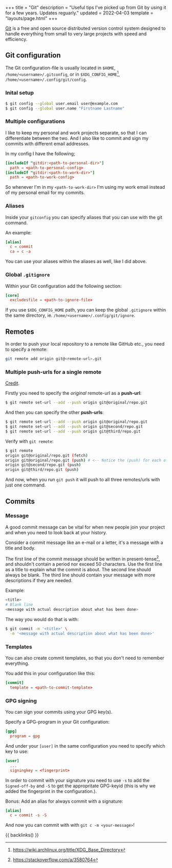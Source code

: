 +++
title = "Git"
description = "Useful tips I've picked up from Git by using it for a few years. Updates reguarly."
updated = 2022-04-03
template = "layouts/page.html"
+++

[Git][git_scm] is a free and open source distributed version control system
designed to handle everything from small to very large projects with speed and
efficiency.

## Git configuration

The Git configuration-file is usually located in `$HOME`,
`/home/<username>/.gitconfig`, or in `$XDG_CONFIG_HOME`[^1],
`/home/<username>/.config/git/config`.

### Inital setup

```sh
$ git config --global user.email user@example.com
$ git config --global user.name "Firstname Lastname"
```

### Multiple configurations

I like to keep my personal and work projects separate, so that I can
differentiate between the two. And I also like to commit and sign my commits
with different email addresses.

In my config I have the following;

```conf
[includeIf "gitdir:<path-to-personal-dir>"]
  path = <path-to-personal-config>
[includeIf "gitdir:<path-to-work-dir>"]
  path = <path-to-work-config>
```

So whenever I'm in my `<path-to-work-dir>` I'm using my work email instead of my
personal email for my commits.

### Aliases

Inside your `gitconfig` you can specify aliases that you can use with the git
command.

An example:

```conf
[alias]
  c = commit
  ca = c -a
```

You can use your aliases within the aliases as well, like I did above.

### Global `.gitignore`

Within your Git configuration add the following section:

```conf
[core]
  excludesfile = <path-to-ignore-file>
```

If you use `$XDG_CONFIG_HOME` path, you can keep the global `.gitignore` within
the same directory, ie. `/home/<username>/.config/git/ignore`.

## Remotes

In order to push your local repository to a remote like GitHub etc., you need to
specify a remote:

```sh
git remote add origin git@<remote-url>.git
```

### Multiple push-urls for a single remote

[Credit][lobsters_thread].

Firstly you need to specify the _original_ remote-url as a **push-url**:

```sh
$ git remote set-url --add --push origin git@original/repo.git
```

And then you can specify the other **push-urls**:

```sh
$ git remote set-url --add --push origin git@original/repo.git
$ git remote set-url --add --push origin git@second/repo.git
$ git remote set-url --add --push origin git@third/repo.git
```

Verify with `git remote`:

```sh
$ git remote
origin git@original/repo.git (fetch)
origin git@original/repo.git (push) # <-- Notice the (push) for each of the lines with the same remote.
origin git@second/repo.git (push)
origin git@third/repo.git (push)
```

And now, when you run `git push` it will push to all three remotes/urls with
just one command.

## Commits

### Message

A good commit message can be vital for when new people join your project and
when you need to look back at your history.

Consider a commit message like an e-mail or a letter, it's a message with a
title and body.

The first line of the commit message should be written in present-tense[^2], and
shouldn't contain a period nor exceed 50 characters. Use the first line as a
title to explain what the commit is about. The second line should always be
blank. The third line should contain your message with more descriptions if they
are needed.

Example:

```sh
<title>
# Blank line
<message with actual description about what has been done>
```

The way you would do that is with:

```sh
$ git commit -m '<title>' \
  -m '<message with actual description about what has been done>'
```

### Templates

You can also create commit templates, so that you don't need to remember
everything.

You add this in your configuration like this:

```conf
[commit]
  template = <path-to-commit-template>
```

### GPG signing

You can sign your commits using your GPG key(s).

Specify a GPG-program in your Git configuration:

```conf
[gpg]
  program = gpg
```

And under your `[user]` in the same configuration you need to specify which key
to use:

```conf
[user]
  ...
  signingkey = <fingerprint>
```

In order to commit with your signature you need to use `-s` to add the
`Signed-off-by` and `-S` to get the appropritate GPG-keyid (this is why we added
the fingerprint in the configuration.).

Bonus: Add an alias for always commit with a signature:

```conf
[alias]
  c = commit -s -S
```

And now you can commit with with `git c -m <your-message>`!

{{ backlinks() }}

[lobsters_thread]:
  https://lobste.rs/s/dmkw4d/how_back_up_your_git_repositories#c_zfyjqu
[git_scm]: https://git-scm.com/

[^1]: https://wiki.archlinux.org/title/XDG_Base_Directory

[^2]: https://stackoverflow.com/a/3580764
